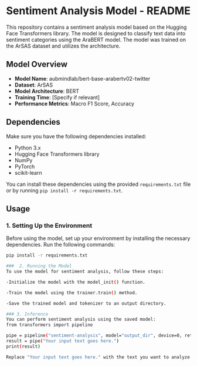 # Sentiment Analysis Model - README

This repository contains a sentiment analysis model based on the Hugging Face Transformers library. The model is designed to classify text data into sentiment categories using the AraBERT model. The model was trained on the ArSAS dataset and utilizes the architecture.

## Model Overview

- **Model Name**: aubmindlab/bert-base-arabertv02-twitter
- **Dataset**: ArSAS
- **Model Architecture**: BERT
- **Training Time**: [Specify if relevant]
- **Performance Metrics**: Macro F1 Score, Accuracy

## Dependencies

Make sure you have the following dependencies installed:

- Python 3.x
- Hugging Face Transformers library
- NumPy
- PyTorch
- scikit-learn

You can install these dependencies using the provided `requirements.txt` file or by running `pip install -r requirements.txt`.

## Usage

### 1. Setting Up the Environment

Before using the model, set up your environment by installing the necessary dependencies. Run the following commands:

```bash
pip install -r requirements.txt

###  2. Running the Model
To use the model for sentiment analysis, follow these steps:

-Initialize the model with the model_init() function.

-Train the model using the trainer.train() method.

-Save the trained model and tokenizer to an output directory.

### 3. Inference
You can perform sentiment analysis using the saved model:
from transformers import pipeline

pipe = pipeline("sentiment-analysis", model="output_dir", device=0, return_all_scores=True)
result = pipe("Your input text goes here.")
print(result)

Replace "Your input text goes here." with the text you want to analyze for sentiment.
